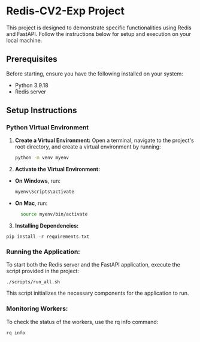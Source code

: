 # Redis-CV2-Exp Project

This project is designed to demonstrate specific functionalities using Redis and FastAPI. Follow the instructions below for setup and execution on your local machine.

## Prerequisites

Before starting, ensure you have the following installed on your system:

- Python 3.9.18
- Redis server

## Setup Instructions

### Python Virtual Environment

1. **Create a Virtual Environment:** Open a terminal, navigate to the project's root directory, and create a virtual environment by running:

   ```bash
   python -m venv myenv

2. **Activate the Virtual Environment:**

- **On Windows**, run:

  ```bash
  myenv\Scripts\activate

- **On Mac**, run:

  ```bash
    source myenv/bin/activate

3. **Installing Dependencies:**

```pip install -r requirements.txt```

### Running the Application: 
To start both the Redis server and the FastAPI application, execute the script provided in the project:
```
./scripts/run_all.sh
```
This script initializes the necessary components for the application to run.

### Monitoring Workers:

To check the status of the workers, use the rq info command:

   ```bash
   rq info
